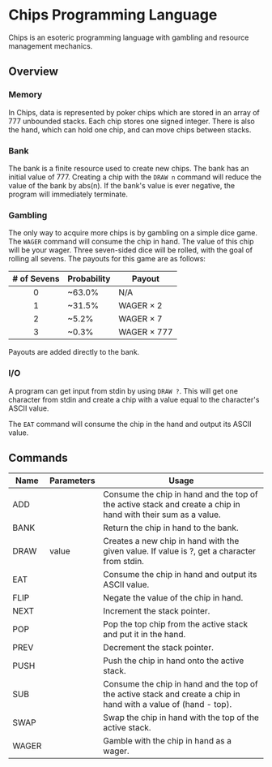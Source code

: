# Chips Programming Language
 
Chips is an esoteric programming language with gambling and resource management mechanics.

## Overview

### Memory

In Chips, data is represented by poker chips which are stored in an array of 777 unbounded stacks. Each chip stores one signed integer. There is also the hand, which can hold one chip, and can move chips between stacks.

### Bank

The bank is a finite resource used to create new chips. The bank has an initial value of 777. Creating a chip with the `DRAW n` command will reduce the value of the bank by abs(n). If the bank's value is ever negative, the program will immediately terminate.

### Gambling

The only way to acquire more chips is by gambling on a simple dice game. The `WAGER` command will consume the chip in hand. The value of this chip will be your wager. Three seven-sided dice will be rolled, with the goal of rolling all sevens. The payouts for this game are as follows:

| # of Sevens | Probability | Payout      |
| :---------: | ----------- | ----------- |
| 0           | ~63.0%      | N/A         |
| 1           | ~31.5%      | WAGER × 2   |
| 2           | ~5.2%       | WAGER × 7   |
| 3           | ~0.3%       | WAGER × 777 |

Payouts are added directly to the bank.

### I/O

A program can get input from stdin by using `DRAW ?`. This will get one character from stdin and create a chip with a value equal to the character's ASCII value.

The `EAT` command will consume the chip in the hand and output its ASCII value.

## Commands

| Name  | Parameters | Usage |
| ----- | ---------- | ----- |
| ADD   |       | Consume the chip in hand and the top of the active stack and create a chip in hand with their sum as a value. |
| BANK  |       | Return the chip in hand to the bank. |
| DRAW  | value | Creates a new chip in hand with the given value. If value is ?, get a character from stdin. |
| EAT   |       | Consume the chip in hand and output its ASCII value. |
| FLIP  |       | Negate the value of the chip in hand. |
| NEXT  |       | Increment the stack pointer. |
| POP   |       | Pop the top chip from the active stack and put it in the hand. |
| PREV  |       | Decrement the stack pointer. |
| PUSH  |       | Push the chip in hand onto the active stack. |
| SUB   |       | Consume the chip in hand and the top of the active stack and create a chip in hand with a value of (hand - top). |
| SWAP  |       | Swap the chip in hand with the top of the active stack. |
| WAGER |       | Gamble with the chip in hand as a wager. |
